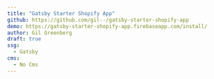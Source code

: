 ```yaml
---
title: "Gatsby Starter Shopify App"
github: https://github.com/gil--/gatsby-starter-shopify-app
demo: https://gatsby-starter-shopify-app.firebaseapp.com/install/
author: Gil Greenberg 
draft: true
ssg:
  - Gatsby
cms:
  - No Cms
---
```

